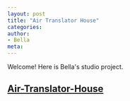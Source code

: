 ```yaml
---
layout: post
title: "Air Translator House"
categories:
author:
- Bella
meta:
---
```

Welcome! Here is Bella's studio project.

## [Air-Translator-House][0fee6149]

  [0fee6149]: https://nancyuz.github.io/Nancy/2021/09/12/Nancy-2021FallStudio.html "Plug-in House"
